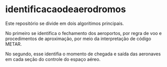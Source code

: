 # identificacaodeaerodromos

Este repositório se divide em dois algorítimos principais. 

No primeiro se identifica o fechamento dos aeroportos, por regra de voo e procedimentos de aproximação, por meio da interpretação de código METAR. 

No segundo, esse identifia o momento de chegada e saída das aeronaves em cada seção do controle do espaço aéreo. 
